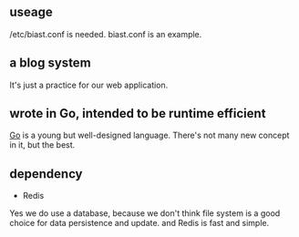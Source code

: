 ## useage

/etc/biast.conf is needed. biast.conf is an example.

## a blog system

It's just a practice for our web application.

## wrote in Go, intended to be runtime efficient

[Go](http://golang.org) is a young but well-designed language. There's not many new concept in it, but the best.

## dependency

* Redis

Yes we do use a database, because we don't think file system is a good choice for data persistence and update. and Redis is fast and simple.
